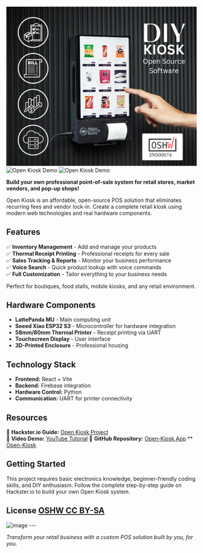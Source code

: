 ![Open Kiosk Demo](https://github.com/MukeshSankhla/Open-Kiosk/blob/main/images/DIY.png)
![Open Kiosk Demo](https://github.com/MukeshSankhla/Open-Kiosk/blob/main/images/GPH.gif)
![Open Kiosk Demo](https://github.com/MukeshSankhla/Open-Kiosk/blob/main/images/GIF.gif)

**Build your own professional point-of-sale system for retail stores, market vendors, and pop-up shops!**

Open Kiosk is an affordable, open-source POS solution that eliminates recurring fees and vendor lock-in. Create a complete retail kiosk using modern web technologies and real hardware components.

## Features

✅ **Inventory Management** - Add and manage your products  
✅ **Thermal Receipt Printing** - Professional receipts for every sale  
✅ **Sales Tracking & Reports** - Monitor your business performance  
✅ **Voice Search** - Quick product lookup with voice commands  
✅ **Full Customization** - Tailor everything to your business needs  

Perfect for boutiques, food stalls, mobile kiosks, and any retail environment.

## Hardware Components

- **LattePanda MU** - Main computing unit
- **Seeed Xiao ESP32 S3** - Microcontroller for hardware integration  
- **58mm/80mm Thermal Printer** - Receipt printing via UART
- **Touchscreen Display** - User interface
- **3D-Printed Enclosure** - Professional housing

## Technology Stack

- **Frontend:** React + Vite
- **Backend:** Firebase integration
- **Hardware Control:** Python
- **Communication:** UART for printer connectivity

## Resources
🔗 **Hackster.io Guide:** [Open Kiosk Project](https://www.hackster.io/mukesh-sankhla/open-kiosk-build-your-own-smart-pos-system-for-retail-stores)  
🎥 **Video Demo:** [YouTube Tutorial](https://youtu.be/sL1OeTtPDf0)
🔗 **GitHub Repository:** [Open-Kiosk App](https://github.com/MukeshSankhla/Open-Kiosk-App)  ** [Open-Kiosk](https://github.com/MukeshSankhla/Open-Kiosk/tree/main/images) 

## Getting Started

This project requires basic electronics knowledge, beginner-friendly coding skills, and DIY enthusiasm. Follow the complete step-by-step guide on Hackster.io to build your own Open Kiosk system.

## License [OSHW CC BY-SA]([https://youtu.be/sL1OeTtPDf0](https://certification.oshwa.org/in000074.html))
<img width="590" height="165" alt="image" src="https://github.com/user-attachments/assets/c733aeee-eb92-4ec4-8e9a-00a026f79d2d" />
---

*Transform your retail business with a custom POS solution built by you, for you.*
